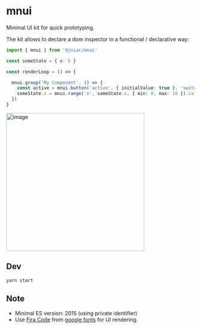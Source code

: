 # mnui 
Minimal UI kit for quick prototyping.

The kit allows to declare a dom inspector in a functional / declarative way:

```ts
import { mnui } from '@jniac/mnui'

const someState = { x: 5 }

const renderLoop = () => {

  mnui.group('My Component', () => {
    const active = mnui.button('active', { initialValue: true }, 'switch').value
    someState.x = mnui.range('x', someState.x, { min: 0, max: 10 }).value
  })
}
```

<img width="369" alt="image" src="https://user-images.githubusercontent.com/11039919/192141213-fc34eb9d-74e2-4231-97ba-dfb009c2345a.png">


## Dev
```
yarn start
```

## Note
- Minimal ES version: 2015 (using private identifier)
- Use [Fira Code](https://github.com/tonsky/FiraCode) from [google fonts](https://fonts.google.com/specimen/Fira+Code?query=fira+code) for UI rendering.
